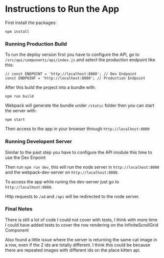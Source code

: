# Instructions to Run the App
First install the packages:

```
npm install
```
### Running Production Build
To run the deploy version first you have to configure the API, go to `/src/api/components/api/index.js` and select the production endpoint like this:
```
// const ENDPOINT = 'http://localhost:8080'; // Dev Endpoint
const ENDPOINT = 'http://localhost:8000'; // Production Endpoint
```
After this build the project into a bundle with:
```
npm run build
```
Webpack will generate the bundle under `/static` folder then you can start the server with:
```
npm start
```
Then access to the app in your browser through `http://localhost:8000`

### Running Developent Server
Similar to the past step you have to configure the API module this time to use the Dev Enpoint

Then run `npm run dev`, this will run the node server in `http://localhost:8000` and the webpack-dev-server on `http://localhost:8080`.

To access the app while runing the dev-server just go to `http://localhost:8080`.

Http requests to `/ad` and `/api` will be redirected to the node server.

### Final Notes
There is still a lot of code I could not cover with tests, I think with more time I could have added tests to cover the row rendering on the InfiniteScrollGrid Component

Also found a little issue where the server is returning the same cat image in a row, even if the 2 ids are totally different. I think this could be because there are repeated images with different ids on the place kitten api.
